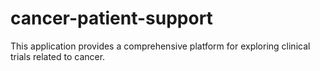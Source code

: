 # cancer-patient-support
This application provides a comprehensive platform for exploring clinical trials related to cancer. 
